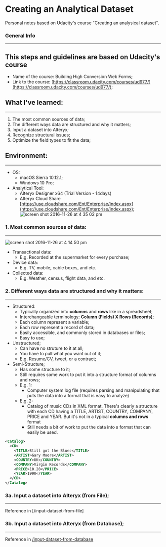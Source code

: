 # Creating an Analytical Dataset
Personal notes based on Udacity's course "Creating an analysical dataset".

### General Info
------
## This steps and guidelines are based on Udacity's course
- Name of the course: Building High Conversion Web Forms;
- Link to the course: [https://classroom.udacity.com/courses/ud977/](https://classroom.udacity.com/courses/ud977/);

## What I've learned:
------
1. The most common sources of data;
2. The different ways data are structured and why it matters;
3. Input a dataset into Alteryx;
4. Recognize structural issues;
5. Optimize the field types to fit the data;

## Environment:
-------
- OS:
  - macOS Sierra 10.12.1;
  - Windows 10 Pro;
- Analytical Tool:
  - Alteryx Designer x64 (Trial Version - 14days)
  - Alteryx Cloud Share [https://use.cloudshare.com/Ent/Enterprise/index.aspx](https://use.cloudshare.com/Ent/Enterprise/index.aspx);
![screen shot 2016-11-26 at 4 35 02 pm](https://cloud.githubusercontent.com/assets/16644017/20638860/537ff0d6-b3f6-11e6-9c71-c23cf4e1739e.png)

### 1. Most common sources of data:
--------
![screen shot 2016-11-26 at 4 14 50 pm](https://cloud.githubusercontent.com/assets/16644017/20638762/919d57e4-b3f3-11e6-8855-b97d3974908f.png)
- Transactional data:
  - E.g. Recorded at the supermarket for every purchase;
- Device data:
  - E.g. TV, mobile, cable boxes, and etc.
- Collected data:
  - E.g. Weather, census, flight data, and etc.
  
### 2. Different ways data are structured and why it matters:
--------
- Structured:
  - Typically organized into **columns** and **rows** like in a spreadsheet;
  - Interchangeable terminology: **Column (Fields) X Rows (Records)**;
  - Each column represent a variable;
  - Each row represent a record of data;
  - Easily accessible, and commonly stored in databases or files;
  - Easy to use;
- Unstructured;
  - Can have no struture to it at all;
  - You have to pull what you want out of it;
  - E.g. Resume/CV, tweet, or a contract;
- Semi-Structure;
  - Has some structure to it;
  - Still requires some work to put it into a structure format of columns and rows;
  - E.g. 1: 
    - Computer system log file (requires parsing and manipulating that puts the data into a format that is easy to analyze)
  - E.g. 2: 
    - Catalog of music CDs in XML format. There's clearly a structure with each CD having a TITLE, ARTIST, COUNTRY, COMPANY, PRICE and YEAR. But it's not in a typical **columns and rows** format
    - Still needs a bit of work to put the data into a format that can easily be used.
```xml
<Catalog>
  <CD>
    <TITLE>Still got the Blues</TITLE>
    <ARTIST>Gary Moore</ARTIST>
    <COUNTRY>UK</COUNTRY>
    <COMPANY>Virgin Records</COMPANY>
    <PRICE>10.20</PRICE>
    <YEAR>1990</YEAR>
  </CD>
</Catalog>
```

### 3a. Input a dataset into Alteryx (from File);
--------
Reference in [/input-dataset-from-file]

### 3b. Input a dataset into Alteryx (from Database);
--------
Reference in [/input-dataset-from-database]()


